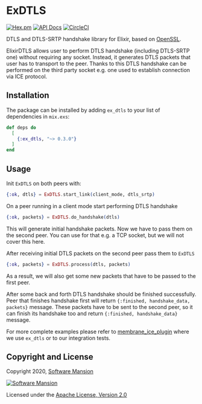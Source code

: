 # ExDTLS

[![Hex.pm](https://img.shields.io/hexpm/v/ex_dtls.svg)](https://hex.pm/packages/ex_dtls)
[![API Docs](https://img.shields.io/badge/api-docs-yellow.svg?style=flat)](https://hexdocs.pm/ex_dtls/)
[![CircleCI](https://circleci.com/gh/membraneframework/ex_dtls.svg?style=svg)](https://circleci.com/gh/membraneframework/ex_dtls)

DTLS and DTLS-SRTP handshake library for Elixir, based on [OpenSSL].

ElixirDTLS allows user to perform DTLS handshake (including DTLS-SRTP one) without requiring
any socket. Instead, it generates DTLS packets that user has to transport to the peer.
Thanks to this DTLS handshake can be performed on the third party socket e.g. one used to
establish connection via ICE protocol.

## Installation

The package can be installed by adding `ex_dtls` to your list of dependencies in `mix.exs`:

```elixir
def deps do
  [
    {:ex_dtls, "~> 0.3.0"}
  ]
end
```

## Usage
Init `ExDTLS` on both peers with:
```elixir
{:ok, dtls} = ExDTLS.start_link(client_mode, dtls_srtp)
```

On a peer running in a client mode start performing DTLS handshake
```elixir
{:ok, packets} = ExDTLS.do_handshake(dtls)
```
This will generate initial handshake packets. Now we have to pass them on the second peer.
You can use for that e.g. a TCP socket, but we will not cover this here.

After receiving initial DTLS packets on the second peer pass them to `ExDTLS`
```elixir
{:ok, packets} = ExDTLS.process(dtls, packets)
```
As a result, we will also get some new packets that have to be passed to the first peer.

After some back and forth DTLS handshake should be finished successfully.
Peer that finishes handshake first will return `{:finished, handshake_data, packets}`
message. These packets have to be sent to the second peer, so it can finish its handshake too and
return `{:finished, handshake_data}` message.


For more complete examples please refer to [membrane_ice_plugin] where we use `ex_dtls`
or to our integration tests.

## Copyright and License

Copyright 2020, [Software Mansion](https://swmansion.com/?utm_source=git&utm_medium=readme&utm_campaign=ex_dtls)

[![Software Mansion](https://logo.swmansion.com/logo?color=white&variant=desktop&width=200&tag=membrane-github)](https://swmansion.com/?utm_source=git&utm_medium=readme&utm_campaign=ex_dtls)

Licensed under the [Apache License, Version 2.0](LICENSE)

[OpenSSL]: https://www.openssl.org/
[membrane_ice_plugin]: https://github.com/membraneframework/membrane_ice_plugin
